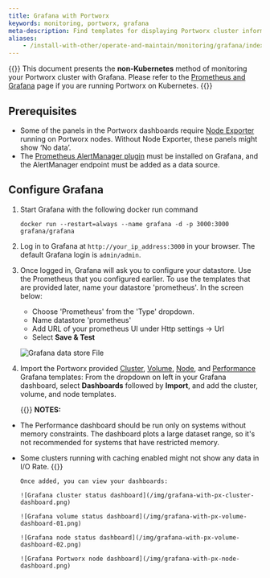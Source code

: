 ```yaml
---
title: Grafana with Portworx
keywords: monitoring, portworx, grafana
meta-description: Find templates for displaying Portworx cluster information within Grafana.
aliases:
    - /install-with-other/operate-and-maintain/monitoring/grafana/index/
---
```

{{<info>}}
This document presents the **non-Kubernetes** method of monitoring your Portworx cluster with Grafana. Please refer to the [Prometheus and Grafana](/install-portworx/monitoring) page if you are running Portworx on Kubernetes.
{{</info>}}


## Prerequisites

* Some of the panels in the Portworx dashboards require [Node Exporter](https://grafana.com/grafana/dashboards/1860) running on Portworx nodes. Without Node Exporter, these panels might show ‘No data’.
* The [Prometheus AlertManager plugin](https://grafana.com/grafana/plugins/camptocamp-prometheus-alertmanager-datasource/) must be installed on Grafana, and the AlertManager endpoint must be added as a data source.

## Configure Grafana

1. Start Grafana with the following docker run command

      ```text
      docker run --restart=always --name grafana -d -p 3000:3000 grafana/grafana
      ```

2. Log in to Grafana at `http://your_ip_address:3000` in your browser. The default Grafana login is `admin/admin`.

3. Once logged in, Grafana will ask you to configure your datastore. Use the Prometheus that you configured earlier. To use the templates that are provided later, name your datastore 'prometheus'. In the screen below:

      * Choose 'Prometheus' from the 'Type' dropdown.
      * Name datastore 'prometheus'
      * Add URL of your prometheus UI under Http settings -&gt; Url
      * Select **Save & Test**

      ![Grafana data store File](/img/grafana_datastore.png "Grafana data store File")

4. Import the Portworx provided [Cluster](/samples/k8s/pxc/portworx-cluster-dashboard.json), [Volume](/samples/k8s/pxc/portworx-volume-dashboard.json), [Node](/samples/k8s/pxc/portworx-node-dashboard.json), and [Performance](/samples/k8s/pxc/portworx-performance-dashboard.json) Grafana templates: From the dropdown on left in your Grafana dashboard, select **Dashboards** followed by **Import**, and add the cluster, volume, and node templates.

      {{<info>}}
**NOTES:**

* The Performance dashboard should be run only on systems without memory constraints. The dashboard plots a large dataset range, so it's not recommended for systems that have restricted memory.
* Some clusters running with caching enabled might not show any data in I/O Rate.
      {{</info>}}

      Once added, you can view your dashboards:

      ![Grafana cluster status dashboard](/img/grafana-with-px-cluster-dashboard.png)

      ![Grafana volume status dashboard](/img/grafana-with-px-volume-dashboard-01.png)

      ![Grafana node status dashboard](/img/grafana-with-px-volume-dashboard-02.png)

      ![Grafana Portworx node dashboard](/img/grafana-with-px-node-dashboard.png)

<!--
are these the same as what's linked through GitHub above? If so, we should probably just show them using one method or the other.
[Andrei, 2019-12-17]: Don't know but I'm moving them under the `static` folder
## Cluster Template for Grafana
Use [this template](/samples/non-k8s/grafana/Cluster_Template.json) to display Portworx cluster details in Grafana

## Volume Template for Grafana
Use [this template](/samples/non-k8s/grafana/Volume_Template.json) to display Portworx volume details in Grafana
-->
